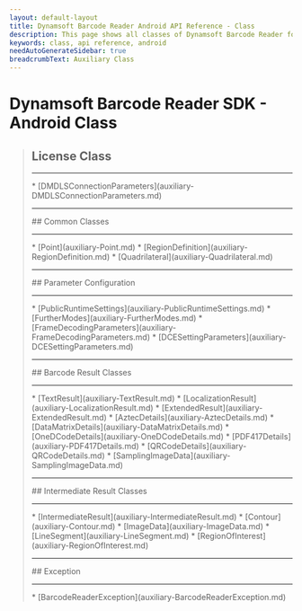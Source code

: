 ```yaml
---
layout: default-layout
title: Dynamsoft Barcode Reader Android API Reference - Class
description: This page shows all classes of Dynamsoft Barcode Reader for Android SDK.
keywords: class, api reference, android
needAutoGenerateSidebar: true
breadcrumbText: Auxiliary Class
---
```


# Dynamsoft Barcode Reader SDK - Android Class

<div class="doc-card-prefix doc-card-list-prefix"></div>

> ## License Class
> <hr>
> * [DMDLSConnectionParameters](auxiliary-DMDLSConnectionParameters.md)
>
> <hr>
> ## Common Classes
> <hr>
> * [Point](auxiliary-Point.md)
> * [RegionDefinition](auxiliary-RegionDefinition.md)
> * [Quadrilateral](auxiliary-Quadrilateral.md)
>
> <hr>
> ## Parameter Configuration
> <hr>
> * [PublicRuntimeSettings](auxiliary-PublicRuntimeSettings.md)
> * [FurtherModes](auxiliary-FurtherModes.md)
> * [FrameDecodingParameters](auxiliary-FrameDecodingParameters.md)
> * [DCESettingParameters](auxiliary-DCESettingParameters.md)
>
> <hr>
> ## Barcode Result Classes
> <hr>
> * [TextResult](auxiliary-TextResult.md)
> * [LocalizationResult](auxiliary-LocalizationResult.md)
> * [ExtendedResult](auxiliary-ExtendedResult.md)
> * [AztecDetails](auxiliary-AztecDetails.md)
> * [DataMatrixDetails](auxiliary-DataMatrixDetails.md)
> * [OneDCodeDetails](auxiliary-OneDCodeDetails.md)
> * [PDF417Details](auxiliary-PDF417Details.md)
> * [QRCodeDetails](auxiliary-QRCodeDetails.md)
> * [SamplingImageData](auxiliary-SamplingImageData.md)
>
> <hr>
> ## Intermediate Result Classes
> <hr>
> * [IntermediateResult](auxiliary-IntermediateResult.md)
> * [Contour](auxiliary-Contour.md)
> * [ImageData](auxiliary-ImageData.md)
> * [LineSegment](auxiliary-LineSegment.md)
> * [RegionOfInterest](auxiliary-RegionOfInterest.md)
>
> <hr>
> ## Exception
> <hr>
> * [BarcodeReaderException](auxiliary-BarcodeReaderException.md)
